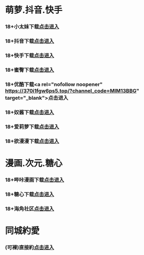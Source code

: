 # 萌萝.抖音.快手
### 18+小太妹下载<a rel="nofollow noopener" href="https://ac3f8ifhy6u6.top/?channel_code=MIM03BBG" target="_blank">点击进入</a>
### 18+抖音下载<a rel="nofollow noopener" href="https://eqaesiumn3n5.top/?channel_code=MIM05BBG" target="_blank">点击进入</a>
### 18+快手下载<a rel="nofollow noopener" href="https://gl4onlnn63ol.top/?channel_code=MIM04BBG" target="_blank">点击进入</a>
### 18+蜜臀下载<a rel="nofollow noopener" href="https://pwgps4imjlyr.top/?channel_code=MIM18BBG" target="_blank">点击进入</a>
### 18+优酷下载<a rel="nofollow noopener" https://370i1fgw6ps5.top/?channel_code=MIM13BBG" target="_blank">点击进入</a>
### 18+奴酱下载<a rel="nofollow noopener" href="https://nc1p4yvxganm.top/?channel_code=MIM17BBG" target="_blank">点击进入</a>
### 18+爱莉萝下载<a rel="nofollow noopener" href="https://0nm0v8fgrvkp.top/?channel_code=MIM33BBG" target="_blank">点击进入</a>
### 18+欲漫漫下载<a rel="nofollow noopener" href="https://df177vnpqofe.top/?channel_code=MIM07BG" target="_blank">点击进入</a>
# 漫画.次元.糖心
### 18+哔咔漫画下载<a rel="nofollow noopener" href="https://apk.hcf4osvk.com/bika-oebg21bk?_v=89141" target="_blank">点击进入</a>
### 18+糖心下载<a rel="nofollow noopener" href="https://apk.exrbi32b.com/tangxin-oebg31tx?_v=89141" target="_blank">点击进入</a>
### 18+海角社区<a rel="nofollow noopener" href="https://apk.whcdsp.com/ykhjqq1" target="_blank">点击进入</a>
# 同城約愛
### (可裸)直接約<a rel="nofollow noopener" href="https://jy0304.pek3b.qingstor.com/su.html?t=001gz_298" target="_blank">点击进入</a>

